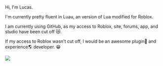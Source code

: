 Hi, I'm Lucas.

I'm currently pretty fluent in Luau, an version of Lua modified for Roblox.

I am currently using GitHub, as my access to Roblox, site, forums, app, and studio have been cut off 😿.

If my access to Roblox wasn't cut off, I would be an awesome plugin🧩 and experience🌎 developer. 😁

![](https://tr.rbxcdn.com/6cde7d4ac7d88f4cafa7a2f29abf8985/150/150/AvatarHeadshot/Png)

<!---
Hidden text?
--->
